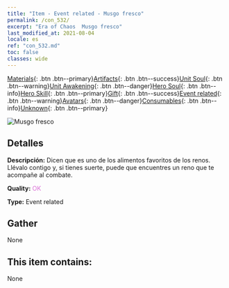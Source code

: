 ```yaml
---
title: "Item - Event related - Musgo fresco"
permalink: /con_532/
excerpt: "Era of Chaos  Musgo fresco"
last_modified_at: 2021-08-04
locale: es
ref: "con_532.md"
toc: false
classes: wide
---
```

 [Materials](/ItemsES/){: .btn .btn--primary}[Artifacts](/ItemsES/Artifacts/){: .btn .btn--success}[Unit Soul](/ItemsES/UnitSoul/){: .btn .btn--warning}[Unit Awakening](/ItemsES/UnitAwakening/){: .btn .btn--danger}[Hero Soul](/ItemsES/HeroSoul/){: .btn .btn--info}[Hero Skill](/ItemsES/HeroSkill/){: .btn .btn--primary}[Gift](/ItemsES/Gift/){: .btn .btn--success}[Event related](/ItemsES/Events/){: .btn .btn--warning}[Avatars](/ItemsES/Avatars/){: .btn .btn--danger}[Consumables](/ItemsES/Consumables/){: .btn .btn--info}[Unknown](/ItemsES/Unknown/){: .btn .btn--primary}

 ![Musgo fresco](/images/t/i_10018.png)

## Detalles
 **Descripción:** Dicen que es uno de los alimentos favoritos de los renos. Llévalo contigo y, si tienes suerte, puede que encuentres un reno que te acompañe al combate.

 **Quality:** <span style="color: #DA70D6">OK</span>

 **Type:** Event related

## Gather

  None

## This item contains:

  None

